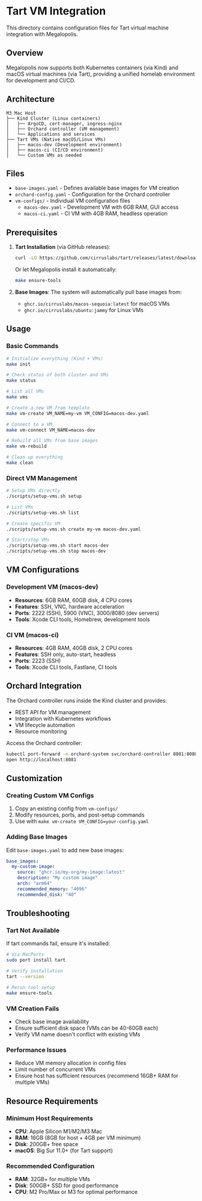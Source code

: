 # Tart VM Integration

This directory contains configuration files for Tart virtual machine integration with Megalopolis.

## Overview

Megalopolis now supports both Kubernetes containers (via Kind) and macOS virtual machines (via Tart), providing a unified homelab environment for development and CI/CD.

## Architecture

```
M3 Mac Host
├── Kind Cluster (Linux containers)
│   ├── ArgoCD, cert-manager, ingress-nginx
│   ├── Orchard controller (VM management)
│   └── Applications and services
├── Tart VMs (Native macOS/Linux VMs)
│   ├── macos-dev (Development environment)
│   ├── macos-ci (CI/CD environment)
│   └── Custom VMs as needed
```

## Files

- `base-images.yaml` - Defines available base images for VM creation
- `orchard-config.yaml` - Configuration for the Orchard controller
- `vm-configs/` - Individual VM configuration files
  - `macos-dev.yaml` - Development VM with 6GB RAM, GUI access
  - `macos-ci.yaml` - CI VM with 4GB RAM, headless operation

## Prerequisites

1. **Tart Installation** (via GitHub releases):
   ```bash
   curl -LO https://github.com/cirruslabs/tart/releases/latest/download/tart.tar.gz && tar -xzf tart.tar.gz && sudo mv tart.app /Applications/ && sudo ln -sf /Applications/tart.app/Contents/MacOS/tart /usr/local/bin/tart && rm tart.tar.gz
   ```
   
   Or let Megalopolis install it automatically:
   ```bash
   make ensure-tools
   ```

2. **Base Images**: 
   The system will automatically pull base images from:
   - `ghcr.io/cirruslabs/macos-sequoia:latest` for macOS VMs
   - `ghcr.io/cirruslabs/ubuntu:jammy` for Linux VMs

## Usage

### Basic Commands

```bash
# Initialize everything (Kind + VMs)
make init

# Check status of both cluster and VMs
make status

# List all VMs
make vms

# Create a new VM from template
make vm-create VM_NAME=my-vm VM_CONFIG=macos-dev.yaml

# Connect to a VM
make vm-connect VM_NAME=macos-dev

# Rebuild all VMs from base images
make vm-rebuild

# Clean up everything
make clean
```

### Direct VM Management

```bash
# Setup VMs directly
./scripts/setup-vms.sh setup

# List VMs
./scripts/setup-vms.sh list

# Create specific VM
./scripts/setup-vms.sh create my-vm macos-dev.yaml

# Start/stop VMs
./scripts/setup-vms.sh start macos-dev
./scripts/setup-vms.sh stop macos-dev
```

## VM Configurations

### Development VM (macos-dev)
- **Resources**: 6GB RAM, 60GB disk, 4 CPU cores
- **Features**: SSH, VNC, hardware acceleration
- **Ports**: 2222 (SSH), 5900 (VNC), 3000/8080 (dev servers)
- **Tools**: Xcode CLI tools, Homebrew, development tools

### CI VM (macos-ci)
- **Resources**: 4GB RAM, 40GB disk, 2 CPU cores
- **Features**: SSH only, auto-start, headless
- **Ports**: 2223 (SSH)
- **Tools**: Xcode CLI tools, Fastlane, CI tools

## Orchard Integration

The Orchard controller runs inside the Kind cluster and provides:

- REST API for VM management
- Integration with Kubernetes workflows
- VM lifecycle automation
- Resource monitoring

Access the Orchard controller:
```bash
kubectl port-forward -n orchard-system svc/orchard-controller 8081:8080
open http://localhost:8081
```

## Customization

### Creating Custom VM Configs

1. Copy an existing config from `vm-configs/`
2. Modify resources, ports, and post-setup commands
3. Use with `make vm-create VM_CONFIG=your-config.yaml`

### Adding Base Images

Edit `base-images.yaml` to add new base images:

```yaml
base_images:
  my-custom-image:
    source: "ghcr.io/my-org/my-image:latest"
    description: "My custom image"
    arch: "arm64"
    recommended_memory: "4096"
    recommended_disk: "40"
```

## Troubleshooting

### Tart Not Available
If tart commands fail, ensure it's installed:
```bash
# Via MacPorts
sudo port install tart

# Verify installation
tart --version

# Rerun tool setup
make ensure-tools
```

### VM Creation Fails
- Check base image availability
- Ensure sufficient disk space (VMs can be 40-60GB each)
- Verify VM name doesn't conflict with existing VMs

### Performance Issues
- Reduce VM memory allocation in config files
- Limit number of concurrent VMs
- Ensure host has sufficient resources (recommend 16GB+ RAM for multiple VMs)

## Resource Requirements

### Minimum Host Requirements
- **CPU**: Apple Silicon M1/M2/M3 Mac
- **RAM**: 16GB (8GB for host + 4GB per VM minimum)
- **Disk**: 200GB+ free space
- **macOS**: Big Sur 11.0+ (for Tart support)

### Recommended Configuration
- **RAM**: 32GB+ for multiple VMs
- **Disk**: 500GB+ SSD for good performance
- **CPU**: M2 Pro/Max or M3 for optimal performance